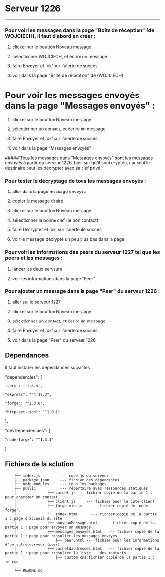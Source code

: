 # Serveur 1226

------

### Pour voir les messages dans la page "Boîte de réception" (de WOJCIECH), il faut d'abord en créer :

1. clicker sur le boutton Noveau message

2. sélectionner WOJCIECH, et écrire un message

3. faire Envoyer et 'ok' sur l'alerte de succès

4. voir dans la page "Boîte de réception" de (WOJCIECH)

# Pour voir les messages envoyés dans la page "Messages envoyés" :

1. clicker sur le boutton Noveau message

2. sélectionner un contact, et écrire un message

3. faire Envoyer et 'ok' sur l'alerte de succès

4. voir dans la page "Messages envoyés"

#####'Tous les messages dans "Messages envoyés" sont les messages envoyés à partir du serveur 1226, bien sur qu'il sont cryptés, car seul le destinaire peut les décrypter avec sa clef privé.' 


### Pour tester le décryptage de tous les messages envoyés :

1. aller dans la page message envoyés

2. copier le message désiré

3. clicker sur le boutton Noveau message

4. sélectionner la bonne clef (le bon contact)

5. faire Decrypter et 'ok' sur l'alerte de succès

6. voir le message décrypté un peu plus bas dans la page


### Pour voir les informations des peers du serveur 1227 tel que les peers et les messages :

1. lancer les deux serveurs

2. voir les informations dans la page "Peer"


### Pour ajouter un message dans la page "Peer" du serveur 1226 :

1. aller sur le serveur 1227

2. clicker sur le boutton Noveau message

3. sélectionner un contact, et écrire un message

4. faire Envoyer et 'ok' sur l'alerte de succès

4. voir dans la page "Peer" du serveur 1226



## Dépendances

Il faut installer les dépendances suivantes

  "dependencies": {
  
    "cors": "^2.8.5",
    
    "express": "^4.17.3",
    
    "forge": "^2.3.0",
    
    "http-get-json": "^1.0.1"
  },
  
  "devDependencies": {
  
    "node-forge": "^1.3.1"
  }

## Fichiers de la solution

        ├── index.js         --- code js du serveur
        ├── package.json     --- fichier des dépendances 
        ├── node_modules     --- tous les packages
        ├── public           --- répertoire avec ressources statiques
        │              ├── carnet.js --- fichier copié de la partie 1 : pour chercher un contact
        │              ├── client.js     --- fichier pour le côté client
        │              ├── forge.min.js    --- fichier copié de 'node-forge'.
        │              └── index.html      --- fichier copié de la partie 1 : page d'accueil du site
        │              ├── nouveauMessage.html   --- fichier copié de la partie 1 : page pour envoyer un message
        │              ├── messages_envoyes.html   --- fichier copié de la partie 1 : page pour consulter les messages envoyés.
		    │              ├── peer.html --- fichier pour les informations d'un autre serveur (peer)
        │              ├── carnetdaddresses.html   --- fichier copié de la partie 1 : page pour consulter la liste    des contacts.
		    │              ├── custom.css fichier copié de la partie 1 : le css

        └── README.md


